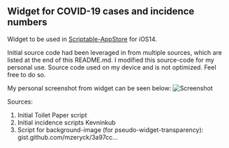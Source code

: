 ## Widget for COVID-19 cases and incidence numbers ##

Widget to be used in [Scriptable-AppStore](https://t.co/XuruULlFCb?amp=1 "Scriptable-AppStore") for iOS14.

Initial source code had been leveraged in from multiple sources, which are listed at the end of this README.md. I modified this source-code for my personal use. Source code used on my device and is not optimized. Feel free to do so.
 
My personal screenshot from widget can be seen below:
![Screenshot](https://github.com/thewaytozion/widgets/blob/main/img/ScreenShot-Covid-Widget.jpg "Screenshot")

Sources:

1. Initial Toilet Paper script
2. Initial incidence scripts Kevninkub
3. Script for background-image (for pseudo-widget-transparency):
gist.github.com/mzeryck/3a97cc…




